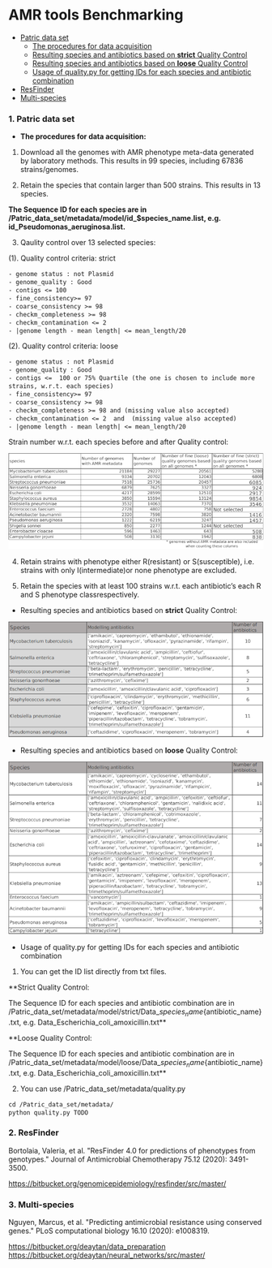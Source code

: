 # AMR tools Benchmarking

- [Patric data set](#data)
    - [The procedures for data acquisition](#pro)
    - [Resulting species and antibiotics based on **strict** Quality Control](#strict)
    - [Resulting species and antibiotics based on **loose** Quality Control](#loose)
    - [Usage of quality.py for getting IDs for each species and antibiotic combination](#u)
- [ResFinder](#p)
- [Multi-species](#m)

### <a name="data"></a>1. Patric data set
- <a name="pro"></a>**The procedures for data acquisition:**

1. Download all the genomes with AMR phenotype meta-data generated by laboratory methods. This results in 99 species, including 67836 strains/genomes.

2. Retain the species that contain larger than 500 strains. This results in 13 species.

**The Sequence ID for each species are in /Patric_data_set/metadata/model/id_$species_name.list, e.g. id_Pseudomonas_aeruginosa.list.**

3. Qaulity control over 13 selected species: 

(1). Quality control criteria: strict

    - genome status : not Plasmid
    - genome_quality : Good
    - contigs <= 100
    - fine_consistency>= 97
    - coarse_consistency >= 98
    - checkm_completeness >= 98
    - checkm_contamination <= 2
    - |genome length - mean length| <= mean_length/20


(2). Quality control criteria: loose

    - genome status : not Plasmid
    - genome_quality : Good
    - contigs <=  100 or 75% Quartile (the one is chosen to include more strains, w.r.t. each species)
    - fine_consistency>= 97
    - coarse_consistency >= 98
    - checkm_completeness >= 98 and (missing value also accepted)
    - checkm_contamination <= 2  and  (missing value also accepted)
    - |genome length - mean length| <= mean_length/20
   

Strain number w.r.t. each species before and after Quality control:

![plot](./Patric_data_set/strain_n.png) 

4. Retain strains with phenotype either R(resistant) or S(susceptible), i.e. strains with only I(intermediate)or none phenotype are excluded.

5. Retain the species with at least 100 strains w.r.t.  each antibiotic’s each R and S phenotype classrespectively. 


- <a name="strict"></a>Resulting species and antibiotics based on **strict** Quality Control:

![plot](./Patric_data_set/species_strict.png) 



    
- <a name="loose"></a>Resulting species and antibiotics based on **loose** Quality Control:

![plot](./Patric_data_set/species_loose.png)



-  <a name="u"></a> Usage of quality.py for getting IDs for each species and antibiotic combination
1. You can get the ID list directly from txt files.

**Strict Quality Control: 

The Sequence ID for each species and antibiotic combination are in /Patric_data_set/metadata/model/strict/Data_${species_name}${antibiotic_name}.txt, e.g. Data_Escherichia_coli_amoxicillin.txt**

**Loose Quality Control: 

The Sequence ID for each species and antibiotic combination are in /Patric_data_set/metadata/model/loose/Data_${species_name}${antibiotic_name}.txt, e.g. Data_Escherichia_coli_amoxicillin.txt**

2. You can use /Patric_data_set/metadata/quality.py

```
cd /Patric_data_set/metadata/
python quality.py TODO
````

### <a name="p"></a>2. ResFinder

Bortolaia, Valeria, et al. "ResFinder 4.0 for predictions of phenotypes from genotypes." Journal of Antimicrobial Chemotherapy 75.12 (2020): 3491-3500.

https://bitbucket.org/genomicepidemiology/resfinder/src/master/



### <a name="m"></a>3. Multi-species
Nguyen, Marcus, et al. "Predicting antimicrobial resistance using conserved genes." PLoS computational biology 16.10 (2020): e1008319.

https://bitbucket.org/deaytan/data_preparation
https://bitbucket.org/deaytan/neural_networks/src/master/




